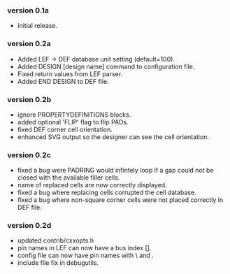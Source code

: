 ### version 0.1a

* initial release.

### version 0.2a

* Added LEF -> DEF database unit setting (default=100).
* Added DESIGN [design name] command to configuration file.
* Fixed return values from LEF parser.
* Added END DESIGN to DEF file.

### version 0.2b

* ignore PROPERTYDEFINITIONS blocks.
* added optional 'FLIP' flag to flip PADs.
* fixed DEF corner cell orientation.
* enhanced SVG output so the designer can see the cell orientation.

### version 0.2c

* fixed a bug were PADRING would infintely loop if a gap could not be closed with the available filler cells.
* name of replaced cells are now correctly displayed.
* fixed a bug where replacing cells corrupted the cell database.
* fixed a bug where non-square corner cells were not placed correctly in DEF file.

### version 0.2d

* updated contrib/cxxopts.h
* pin names in LEF can now have a bus index [].
* config file can now have pin names with \ and .
* include file fix in debugutils.
